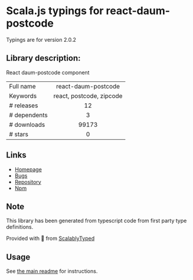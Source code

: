 
# Scala.js typings for react-daum-postcode

Typings are for version 2.0.2

## Library description:
React daum-postcode component

|                    |                 |
| ------------------ | :-------------: |
| Full name          | react-daum-postcode |
| Keywords           | react, postcode, zipcode |
| # releases         | 12 |
| # dependents       | 3 |
| # downloads        | 99173 |
| # stars            | 0 |

## Links
- [Homepage](https://github.com/kimminsik-bernard/react-daum-postcode#readme)
- [Bugs](https://github.com/kimminsik-bernard/react-daum-postcode/issues)
- [Repository](https://github.com/kimminsik-bernard/react-daum-postcode)
- [Npm](https://www.npmjs.com/package/react-daum-postcode)
    


## Note
This library has been generated from typescript code from first party type definitions.

Provided with :purple_heart: from [ScalablyTyped](https://github.com/oyvindberg/ScalablyTyped)

## Usage
See [the main readme](../../readme.md) for instructions.


